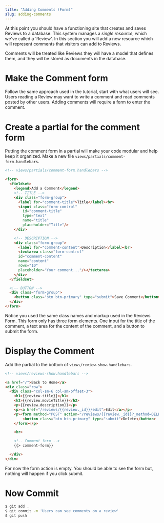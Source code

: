 ```yaml
---
title: "Adding Comments (Form)"
slug: adding-comments
---
```


At this point you should have a functioning site that creates and saves Reviews to a database. This system manages a *single resource*, which we've called a 'Review'. In this section you will add a new resource which will represent comments that visitors can add to Reviews.

Comments will be treated like Reviews they will have a model that defines them, and they will be stored as documents in the database.

# Make the Comment form

Follow the same approach used in the tutorial, start with what users will see. Users reading a Review may want to write a comment and read comments posted by other users. Adding comments will require a form to enter the comment.

# Create a partial for the comment form

Putting the comment form in a partial will make your code modular and help keep it organized. Make a new file `views/partials/comment-form.handlebars`.

```HTML
<!-- views/partials/comment-form.handlebars -->

<form>
  <fieldset>
    <legend>Add a Comment</legend>
    <!-- TITLE -->
    <div class="form-group">
      <label for="comment-title">Title</label><br>
      <input class="form-control"
        id="comment-title"
        type="text"
        name="title"
        placeholder="Title"/>
    </div>

    <!-- DESCRIPTION -->
    <div class="form-group">
      <label for="comment-content">Description</label><br>
      <textarea class="form-control"
      id="comment-content"
      name="content"
      rows="10"
      placeholder="Your comment..."/></textarea>
    </div>
  </fieldset>

  <!-- BUTTON -->
  <div class="form-group">
    <button class="btn btn-primary" type="submit">Save Comment</button>
  </div>
</form>
```

Notice you used the same class names and markup used in the Reviews Form. This form only has three form elements. One input for the title of the comment, a text area for the content of the comment, and a button to submit the form.

# Display the Comment

Add the partial to the bottom of `views/review-show.handlebars`.

```HTML
<!-- views/reviews-show.handlebars -->

<a href="/">Back to Home</a>
<div class="row">
  <div class="col-sm-6 col-sm-offset-3">
    <h1>{{review.title}}</h1>
    <h2>{{review.movieTitle}}</h2>
    <p>{{review.description}}</p>
    <p><a href="/reviews/{{review._id}}/edit">Edit</a></p>
    <p><form method="POST" action="/reviews/{{review._id}}?_method=DELETE">
        <button class="btn btn-primary" type="submit">Delete</button>
    </form></p>

    <hr>

    <!-- Comment form -->
    {{> comment-form}}

  </div>
</div>
```

For now the form action is empty. You should be able to see the form but, nothing will happen if you click submit.

# Now Commit

```bash
$ git add .
$ git commit -m 'Users can see comments on a review'
$ git push
```

